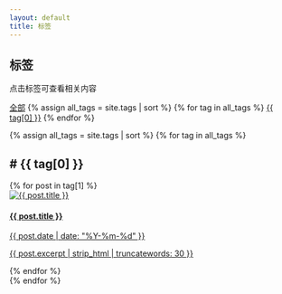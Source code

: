 ```yaml
---
layout: default
title: 标签
---
```


<div class="tags-container">
  <div class="tags-header">
    <h2>标签</h2>
    <p>点击标签可查看相关内容</p>
  </div>

  <div class="tag-cloud-container">
    <div class="tag-cloud">
      <a href="#" class="tag-all active">全部</a>
      {% assign all_tags = site.tags | sort %}
      {% for tag in all_tags %}
        <a href="#{{ tag[0] }}" class="tag-link">{{ tag[0] }}</a>
      {% endfor %}
    </div>
  </div>

  {% assign all_tags = site.tags | sort %}
  {% for tag in all_tags %}
    <div id="{{ tag[0] }}" class="tag-section">
      <h2 class="tag-title">
        <span class="tag-icon">#</span>
        {{ tag[0] }}
      </h2>
      <div class="tag-posts">
        {% for post in tag[1] %}
          <article class="tag-post-card">
            <a href="{{ post.url | relative_url }}">
              <div class="tag-post-image">
                <img src="{{ post.image | default: 'https://placehold.co/800x400/8b5cf6/ffffff?text=Blog+Post' }}" alt="{{ post.title }}">
              </div>
              <div class="tag-post-content">
                <h4>{{ post.title }}</h4>
                <div class="post-date">{{ post.date | date: "%Y-%m-%d" }}</div>
                <p class="post-excerpt">{{ post.excerpt | strip_html | truncatewords: 30 }}</p>
              </div>
            </a>
          </article>
        {% endfor %}
      </div>
    </div>
  {% endfor %}
</div>

<script src="/assets/js/tags-filter.js"></script> 
